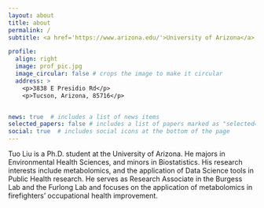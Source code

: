 ```yaml
---
layout: about
title: about
permalink: /
subtitle: <a href='https://www.arizona.edu/'>University of Arizona</a> 

profile:
  align: right
  image: prof_pic.jpg
  image_circular: false # crops the image to make it circular
  address: >
    <p>3838 E Presidio Rd</p>
    <p>Tucson, Arizona, 85716</p>


news: true  # includes a list of news items
selected_papers: false # includes a list of papers marked as "selected={true}"
social: true  # includes social icons at the bottom of the page
---
```


Tuo Liu is a Ph.D. student at the University of Arizona. He majors in Environmental Health Sciences, and minors in Biostatistics. His research interests include metabolomics, and the application of Data Science tools in Public Health research. He serves as Research Associate in the Burgess Lab and the Furlong Lab and focuses on the application of metabolomics in firefighters’ occupational health improvement.

<!--- Write your biography here. Tell the world about yourself. Link to your favorite [subreddit](http://reddit.com). You can put a picture in, too. The code is already in, just name your picture `prof_pic.jpg` and put it in the `img/` folder.

Put your address / P.O. box / other info right below your picture. You can also disable any these elements by editing `profile` property of the YAML header of your `_pages/about.md`. Edit `_bibliography/papers.bib` and Jekyll will render your [publications page](/al-folio/publications/) automatically.

Link to your social media connections, too. This theme is set up to use [Font Awesome icons](http://fortawesome.github.io/Font-Awesome/) and [Academicons](https://jpswalsh.github.io/academicons/), like the ones below. Add your Facebook, Twitter, LinkedIn, Google Scholar, or just disable all of them. -->
